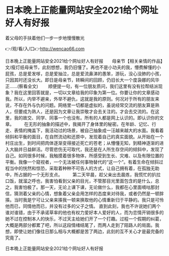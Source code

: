 # 日本晚上正能量网站安全2021给个网址好人有好报
着父母的手扶着他们一步一步地慢慢散光

👉/观/看/入/口👉http://wencao66.com

日本晚上正能量网站安全2021给个网址好人有好报　　母亲节【相关亲情的作品】文/瘦灯纸母亲节，此刻想想，我仍旧懂了。再也不是小功夫的我，懵费解懂的小屁孩，总是爱发嗲，总是爱抽泣，总是爱流鼻涕的愚笨，游玩，没心没肺的小孩，只因其时还没长大。即日是母亲节，转瞬间的回顾，仍旧长大一个度袅娜的风华正......(察看全文)
　　顺便提一句，有一位朋友质问，我们这里有没有拉帮结派现象？我在这里回答就是，一切以文章给我的印象为第一位。你要让你的文章感动我。所以，内举不避亲，外举不避仇，这就是我的原则。何况对于所有的朋友来说，不存在外与仇的问题。网络里一切都是虚拟的，虽说经常交流的朋友算是熟人，但要成为熟人，还是因为文章让我崇敬才会去关注的。才会去交流的。在这里，我的故交、同学、同事一个也没有。所有的人都是网上认识的。即认识你的文章。
　　在无形的抽象的描述中，我揭开了身体里的秘密。在年龄、记忆、行走、表情的掩盖下，我活动过的场景，被自己抽象成一汪越来越大的水面。我看着倾斜和平衡的面目，在自然流动和还原中，发现着自己的真实面貌。从开始在一个村庄出生，到时间把肉体逐渐变得接近死亡的苍老；从懵懂无知，到精神逐渐的进入大脑并日益鲜活。尽管悲伤无可取代，我还是在人所生存空间的倾斜中，发现了自己。如同很多时候，我触摸着很多物体，所感受到生长、灾难、以及有限位置的平衡。我像一个窥视者，一个无法被任何事物替代的“这一个”。有着生命在倾斜过程当中的恍然和惊恐，采取着种种不可告人的方式，让自己拥有着，在孤独无助中，所占据的一个无形支点。
　　第二天早晨，趁父亲出去晨炼，我慌忙的扒拉口饭，就溜之呼也，我害怕看到父亲的目光，不管那目光里面包含的是什么，总之，我害怕极了。那一天，无论上课下课，无论做什么，我都在心里面嘀咕那封信，猜测着父亲的心情，想象着父亲会用怎样的态度来对待我，或者仍然是一顿胖揍。当时我是宁可让父亲来揍我一顿来换取他的心情重新归于平静的。我只是可怜他而已，同情他而已，并没有过多的父子之情。
直到此刻，我也不许说她们两个谁对谁错，由于不承诺草率的他也有权力爱好本人爱好的人，而为恋情开销很多的她不过在控制本人的快乐，不过天主给她们开了一个打趣。过程一个假期的纠葛，大概是两部分都累了吧，所以这段情绪结尾了，而两人走到了陌路人的局面。我想，即使让她们像往日那么相与大概都是苦了两边，此刻的互不关心才是最完备的究竟了。

日本晚上正能量网站安全2021给个网址好人有好报
